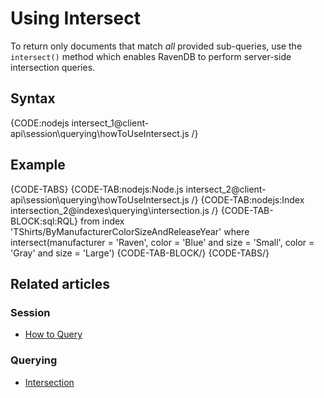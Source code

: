 # Using Intersect

To return only documents that match *all* provided sub-queries, use the `intersect()` method which enables RavenDB to perform server-side intersection queries.

## Syntax

{CODE:nodejs intersect_1@client-api\session\querying\howToUseIntersect.js /}

## Example

{CODE-TABS}
{CODE-TAB:nodejs:Node.js intersect_2@client-api\session\querying\howToUseIntersect.js /}
{CODE-TAB:nodejs:Index intersection_2@indexes\querying\intersection.js /}
{CODE-TAB-BLOCK:sql:RQL}
from index 'TShirts/ByManufacturerColorSizeAndReleaseYear' 
where intersect(manufacturer = 'Raven', color = 'Blue' and size = 'Small', color = 'Gray' and size = 'Large')
{CODE-TAB-BLOCK/}
{CODE-TABS/}

## Related articles

### Session

- [How to Query](../../../client-api/session/querying/how-to-query)

### Querying

- [Intersection](../../../indexes/querying/intersection)
